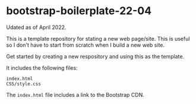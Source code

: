 # bootstrap-boilerplate-22-04

Udated as of April 2022.

This is a template repository for stating a new web page/site. This is useful so I don't have to start from scratch when I build a new web site.

Get started by creating a new respository and using this as the template.

It includes the following files:

```
index.html
CSS/style.css
```

The `index.html` file includes a link to the Bootstrap CDN.
